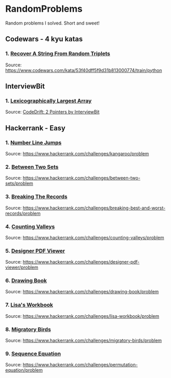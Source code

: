 # RandomProblems

Random problems I solved. Short and sweet!

## Codewars - 4 kyu katas
### 1. [Recover A String From Random Triplets](Codewars-4kyu/RecoverAStringFromRandomTriplets.py)
Source: https://www.codewars.com/kata/53f40dff5f9d31b813000774/train/python
## InterviewBit
### 1. [Lexicographically Largest Array](InterviewBit/Lexicographically%20largest%20array)
Source: [CodeDrift: 2 Pointers by InterviewBit](https://www.interviewbit.com/contest/code-drift-2-pointers/)
## Hackerrank - Easy
### 1. [Number Line Jumps](Hackerrank-easy/Number%20Line%20Jumps)
Source: https://www.hackerrank.com/challenges/kangaroo/problem
### 2. [Between Two Sets](Hackerrank-easy/BetweenTwoSets.py)
Source: https://www.hackerrank.com/challenges/between-two-sets/problem
### 3. [Breaking The Records](Hackerrank-easy/BreakingTheRecords.py)
Source: https://www.hackerrank.com/challenges/breaking-best-and-worst-records/problem
### 4. [Counting Valleys](Hackerrank-easy/CountingValleys.py)
Source: https://www.hackerrank.com/challenges/counting-valleys/problem
### 5. [Designer PDF Viewer](Hackerrank-easy/DesignerPDFViewer.py)
Source: https://www.hackerrank.com/challenges/designer-pdf-viewer/problem
### 6. [Drawing Book](Hackerrank-easy/DrawingBook.py)
Source: https://www.hackerrank.com/challenges/drawing-book/problem
### 7. [Lisa's Workbook](LisaWorkbook.py)
Source: https://www.hackerrank.com/challenges/lisa-workbook/problem
### 8. [Migratory Birds](Hackerrank-easy/MigratoryBirds.py)
Source: https://www.hackerrank.com/challenges/migratory-birds/problem
### 9. [Sequence Equation](Hackerrank-easy/SequenceEquation.py)
Source: https://www.hackerrank.com/challenges/permutation-equation/problem

